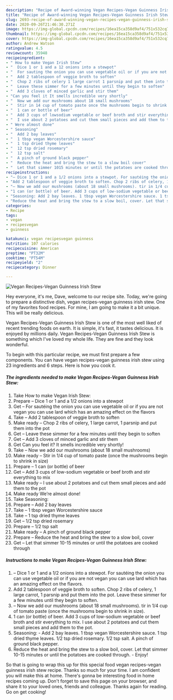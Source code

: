 ```yaml
---
description: "Recipe of Award-winning Vegan Recipes-Vegan Guinness Irish Stew"
title: "Recipe of Award-winning Vegan Recipes-Vegan Guinness Irish Stew"
slug: 2693-recipe-of-award-winning-vegan-recipes-vegan-guinness-irish-stew
date: 2020-09-26T21:46:30.271Z
image: https://img-global.cpcdn.com/recipes/16ea15ca358d9af4/751x532cq70/vegan-recipes-vegan-guinness-irish-stew-recipe-main-photo.jpg
thumbnail: https://img-global.cpcdn.com/recipes/16ea15ca358d9af4/751x532cq70/vegan-recipes-vegan-guinness-irish-stew-recipe-main-photo.jpg
cover: https://img-global.cpcdn.com/recipes/16ea15ca358d9af4/751x532cq70/vegan-recipes-vegan-guinness-irish-stew-recipe-main-photo.jpg
author: Andrew Watson
ratingvalue: 4.5
reviewcount: 35948
recipeingredient:
- " How to make Vegan Irish Stew"
- "  Dice 1 or 1 and a 12 onions into a stewpot"
- "  For sauting the onion you can use vegetable oil or if you are not vegan you can use lard which has an amazing effect on the flavors"
- "  Add 2 tablespoon of veggie broth to soften"
- "  Chop 2 ribs of celery 1 large carrot 1 parsnip and put them into the pot"
- "  Leave these simmer for a few minutes until they begin to soften"
- "  Add 3 cloves of minced garlic and stir them"
- "Can you feel it It smells incredible very shortly"
- "  Now we add our mushrooms about 18 small mushrooms"
- "  Stir in 14 cup of tomato paste once the mushrooms begin to shrink in size"
- "  1 can or bottle of beer"
- "  Add 3 cups of lowsodium vegetable or beef broth and stir everything to mix"
- "  I use about 2 potatoes and cut them small pieces and add them to the pot"
- " Were almost done"
- " Seasoning"
- "  Add 2 bay leaves"
- "  1 tbsp vegan Worcestershire sauce"
- "  1 tsp dried thyme leaves"
- "  12 tsp dried rosemary"
- "  12 tsp salt"
- "  A pinch of ground black pepper"
- "  Reduce the heat and bring the stew to a slow boil cover"
- "  Let that simmer 1015 minutes or until the potatoes are cooked through"
recipeinstructions:
- "– Dice 1 or 1 and a 1/2 onions into a stewpot. For sautéing the onion you can use vegetable oil or if you are not vegan you can use lard which has an amazing effect on the flavors."
- "Add 2 tablespoon of veggie broth to soften. Chop 2 ribs of celery, 1 large carrot, 1 parsnip and put them into the pot. Leave these simmer for a few minutes until they begin to soften."
- "– Now we add our mushrooms (about 18 small mushrooms). tir in 1/4 cup of tomato paste (once the mushrooms begin to shrink in size)."
- "1 can (or bottle) of beer. Add 3 cups of low-sodium vegetable or beef broth and stir everything to mix. I use about 2 potatoes and cut them small pieces and add them to the pot."
- "Seasoning: Add 2 bay leaves. 1 tbsp vegan Worcestershire sauce. 1 tsp dried thyme leaves. 1/2 tsp dried rosemary. 1/2 tsp salt. A pinch of ground black pepper."
- "Reduce the heat and bring the stew to a slow boil, cover. Let that simmer 10-15 minutes or until the potatoes are cooked through.  Enjoy!"
categories:
- Recipe
tags:
- vegan
- recipesvegan
- guinness

katakunci: vegan recipesvegan guinness 
nutrition: 107 calories
recipecuisine: American
preptime: "PT32M"
cooktime: "PT54M"
recipeyield: "2"
recipecategory: Dinner

---
```



![Vegan Recipes-Vegan Guinness Irish Stew](https://img-global.cpcdn.com/recipes/16ea15ca358d9af4/751x532cq70/vegan-recipes-vegan-guinness-irish-stew-recipe-main-photo.jpg)

Hey everyone, it's me, Dave, welcome to our recipe site. Today, we're going to prepare a distinctive dish, vegan recipes-vegan guinness irish stew. One of my favorites food recipes. For mine, I am going to make it a bit unique. This will be really delicious.

Vegan Recipes-Vegan Guinness Irish Stew is one of the most well liked of recent trending foods on earth. It is simple, it's fast, it tastes delicious. It is enjoyed by millions daily. Vegan Recipes-Vegan Guinness Irish Stew is something which I've loved my whole life. They are fine and they look wonderful.




To begin with this particular recipe, we must first prepare a few components. You can have vegan recipes-vegan guinness irish stew using 23 ingredients and 6 steps. Here is how you cook it.

<!--inarticleads1-->

##### The ingredients needed to make Vegan Recipes-Vegan Guinness Irish Stew:

1. Take  How to make Vegan Irish Stew:
1. Prepare  – Dice 1 or 1 and a 1/2 onions into a stewpot
1. Get  – For sautéing the onion you can use vegetable oil or if you are not vegan you can use lard which has an amazing effect on the flavors
1. Take  – Add 2 tablespoon of veggie broth to soften
1. Make ready  – Chop 2 ribs of celery, 1 large carrot, 1 parsnip and put them into the pot
1. Get  – Leave these simmer for a few minutes until they begin to soften
1. Get  – Add 3 cloves of minced garlic and stir them
1. Get Can you feel it? It smells incredible very shortly!
1. Take  – Now we add our mushrooms (about 18 small mushrooms)
1. Make ready  – Stir in 1/4 cup of tomato paste (once the mushrooms begin to shrink in size)
1. Prepare  – 1 can (or bottle) of beer
1. Get  – Add 3 cups of low-sodium vegetable or beef broth and stir everything to mix
1. Make ready  – I use about 2 potatoes and cut them small pieces and add them to the pot
1. Make ready  We’re almost done!
1. Take  Seasoning:
1. Prepare  – Add 2 bay leaves
1. Take  – 1 tbsp vegan Worcestershire sauce
1. Take  – 1 tsp dried thyme leaves
1. Get  – 1/2 tsp dried rosemary
1. Prepare  – 1/2 tsp salt
1. Make ready  – A pinch of ground black pepper
1. Prepare  – Reduce the heat and bring the stew to a slow boil, cover
1. Get  – Let that simmer 10-15 minutes or until the potatoes are cooked through




<!--inarticleads2-->

##### Instructions to make Vegan Recipes-Vegan Guinness Irish Stew:

1. – Dice 1 or 1 and a 1/2 onions into a stewpot. For sautéing the onion you can use vegetable oil or if you are not vegan you can use lard which has an amazing effect on the flavors.
1. Add 2 tablespoon of veggie broth to soften. Chop 2 ribs of celery, 1 large carrot, 1 parsnip and put them into the pot. Leave these simmer for a few minutes until they begin to soften.
1. – Now we add our mushrooms (about 18 small mushrooms). tir in 1/4 cup of tomato paste (once the mushrooms begin to shrink in size).
1. 1 can (or bottle) of beer. Add 3 cups of low-sodium vegetable or beef broth and stir everything to mix. I use about 2 potatoes and cut them small pieces and add them to the pot.
1. Seasoning: - Add 2 bay leaves. 1 tbsp vegan Worcestershire sauce. 1 tsp dried thyme leaves. 1/2 tsp dried rosemary. 1/2 tsp salt. A pinch of ground black pepper.
1. Reduce the heat and bring the stew to a slow boil, cover. Let that simmer 10-15 minutes or until the potatoes are cooked through.  - Enjoy!




So that is going to wrap this up for this special food vegan recipes-vegan guinness irish stew recipe. Thanks so much for your time. I am confident you will make this at home. There's gonna be interesting food in home recipes coming up. Don't forget to save this page on your browser, and share it to your loved ones, friends and colleague. Thanks again for reading. Go on get cooking!
